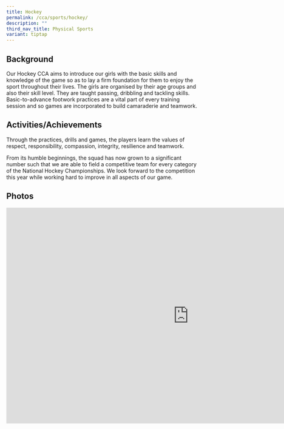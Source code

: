 ```yaml
---
title: Hockey
permalink: /cca/sports/hockey/
description: ""
third_nav_title: Physical Sports
variant: tiptap
---
```

<h2>Background</h2>
<p>Our Hockey CCA aims to introduce our girls with the basic skills and knowledge
of the game so as to lay a firm foundation for them to enjoy the sport
throughout their lives. The girls are organised by their age groups and
also their skill level. They are taught passing, dribbling and tackling
skills. Basic-to-advance footwork practices are a vital part of every training
session and so games are incorporated to build camaraderie and teamwork.</p>
<h2>Activities/Achievements</h2>
<p>Through the practices, drills and games, the players learn the values
of respect, responsibility, compassion, integrity, resilience and teamwork.</p>
<p>From its humble beginnings, the squad has now grown to a significant number
such that we are able to field a competitive team for every category of
the National Hockey Championships. We look forward to the competition this
year while working hard to improve in all aspects of our game.</p>
<h2>Photos</h2>
<div class="iframe-wrapper">
<iframe height="569" width="960" allowfullscreen="true" frameborder="0" src="https://docs.google.com/presentation/d/e/2PACX-1vRICK_8Cd6Atuqvl4Jr6qZZAgEtN0_RRBbD3SDeUir1qp5qVQDKvF6d9wo6nmMC3a7W4cL_vIkR0ZhE/embed?start=false&amp;loop=false&amp;delayms=3000"></iframe>
</div>
<p></p>